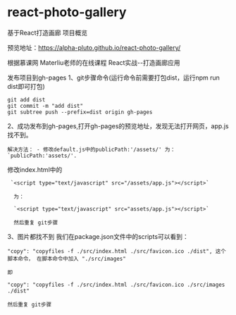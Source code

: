 # react-photo-gallery
基于React打造画廊
项目概览

预览地址：https://alpha-pluto.github.io/react-photo-gallery/

根据慕课网 Materliu老师的在线课程 React实战--打造画廊应用
 

发布项目到gh-pages
1、git步骤命令(运行命令前需要打包dist，运行npm run dist即可打包)

    git add dist
    git commit -m "add dist"
    git subtree push --prefix=dist origin gh-pages 
  
2、成功发布到gh-pages,打开gh-pages的预览地址，发现无法打开网页，app.js找不到。 

    解决方法： - 修改default.js中的publicPath:'/assets/' 为： `publicPath:'assets/'.
    
  修改index.html中的
  
     `<script type="text/javascript" src="/assets/app.js"></script>`
     
      为：
      
      `<script type="text/javascript" src="assets/app.js"></script>` 
      
      然后重复 git步骤 

3、图片都找不到
    我们在package.json文件中的scripts可以看到： 

    "copy": "copyfiles -f ./src/index.html ./src/favicon.ico ./dist", 这个脚本命令， 在脚本命令中加入 "./src/images"

    即

    "copy": "copyfiles -f ./src/index.html ./src/favicon.ico ./src/images ./dist"

    然后重复 git步骤
